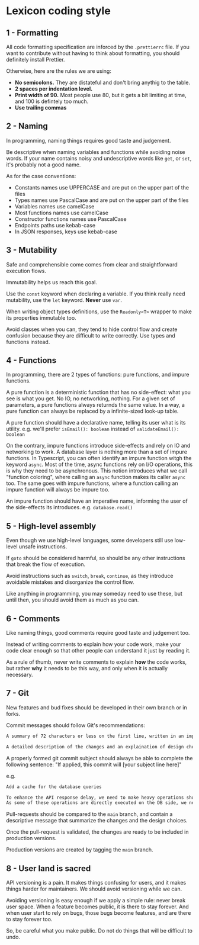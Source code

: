 # Lexicon coding style

## 1 - Formatting

All code formatting specification are inforced by the `.prettierrc` file. If you want to contribute without having to think about formatting, you should definitely install Prettier.

Otherwise, here are the rules we are using:

- **No semicolons.** They are distateful and don't bring anythig to the table.
- **2 spaces per indentation level.**
- **Print width of 90.** Most people use 80, but it gets a bit limiting at time, and 100 is defintely too much.
- **Use trailing commas**

## 2 - Naming

In programming, naming things requires good taste and judgement.

Be descriptive when naming variables and functions while avoiding noise words. If your name contains noisy and undescriptive words like `get`, or `set`, it's probably not a good name.

As for the case conventions:

- Constants names use UPPERCASE and are put on the upper part of the files
- Types names use PascalCase and are put on the upper part of the files
- Variables names use camelCase
- Most functions names use camelCase
- Constructor functions names use PascalCase
- Endpoints paths use kebab-case
- In JSON responses, keys use kebab-case

## 3 - Mutability

Safe and comprehensible come comes from clear and straightforward execution flows.

Immutability helps us reach this goal.

Use the `const` keyword when declaring a variable. If you think really need mutability, use the `let` keyword. **Never** use `var`.

When writing object types definitions, use the `Readonly<T>` wrapper to make its properties immutable too.

Avoid classes when you can, they tend to hide control flow and create confusion because they are difficult to write correctly.
Use types and functions instead.

## 4 - Functions

In programming, there are 2 types of functions: pure functions, and impure functions.

A pure function is a deterministic function that has no side-effect: what you see is what you get. No IO, no networking, nothing. For a given set of parameters, a pure functions always returnds the same value.
In a way, a pure function can always be replaced by a infinite-sized look-up table.

A pure function should have a declarative name, telling its user what is its utility.
e.g. we'll prefer `isEmail(): boolean` instead of `validateEmail(): boolean`

On the contrary, impure functions introduce side-effects and rely on IO and networking to work. A database layer is nothing more than a set of impure functions.
In Typescript, you can often identify an impure function witgh the keyword `async`. Most of the time, async functions rely on I/O operations, this is why they need to be asynchronous.
This notion introduces what we call "function coloring", where calling an `async` function makes its caller `async` too. The same goes with impure functions, where a function calling an impure function will always be impure too.

An impure function should have an imperative name, informing the user of the side-effects its introduces.
e.g. `database.read()`

## 5 - High-level assembly

Even though we use high-level languages, some developers still use low-level unsafe instructions.

If `goto` should be considered harmful, so should be any other instructions that break the flow of execution.

Avoid instructions such as `switch`, `break`, `continue`, as they introduce avoidable mistakes and disorganize the control flow.

Like anything in programming, you may someday need to use these, but until then, you should avoid them as much as you can.

## 6 - Comments

Like naming things, good comments require good taste and judgement too.

Instead of writing comments to explain how your code work, make your code clear enough so that other people can understand it just by reading it.

As a rule of thumb, never write comments to explain **how** the code works, but rather **why** it needs to be this way, and only when it is actually necessary.

## 7 - Git

New features and bud fixes should be developed in their own branch or in forks.

Commit messages should follow Git's recommendations:

```sh
A summary of 72 characters or less on the first line, written in an imperative manner

A detailed description of the changes and an explaination of design choices.
```

A properly formed git commit subject should always be able to complete the following sentence: "If applied, this commit will [your subject line here]"

e.g.

```sh
Add a cache for the database queries

To enhance the API response delay, we need to make heavy operations shorter.
As some of these operations are directly executed on the DB side, we need to add a cache to the API to avoid awaiting several seconds for information we ave already asked before.
```

Pull-requests should be compared to the `main` branch, and contain a descriptive message that summarize the changes and the design choices.

Once the pull-request is validated, the changes are ready to be included in production versions.

Production versions are created by tagging the `main` branch.

## 8 - User land is sacred

API versioning is a pain.
It makes things confusing for users, and it makes things harder for maintainers.
We should avoid versioning while we can.

Avoiding versioning is easy enough if we apply a simple rule: never break user space.
When a feature becomes public, it is there to stay forever. And when user start to rely on bugs, those bugs become features, and are there to stay forever too.

So, be careful what you make public.
Do not do things that will be difficult to undo.
